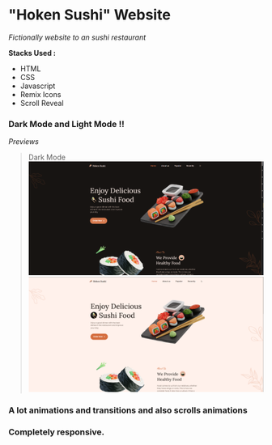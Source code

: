 # "Hoken Sushi" Website

*Fictionally website to an sushi restaurant*

 **Stacks Used :**
- HTML
- CSS
- Javascript
- Remix Icons
- Scroll Reveal


### Dark Mode and Light Mode !!
*Previews* 

> Dark Mode
![Dark mode of Web Site](assets/img/dark-mode.png)
![Light mode of Web Site](assets/img/light-mode.png)
### A lot animations and transitions and also scrolls animations

### Completely responsive.
